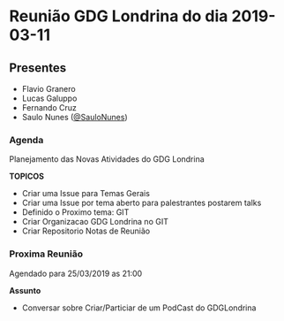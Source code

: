 # Reunião GDG Londrina do dia 2019-03-11

## Presentes

- Flavio Granero
- Lucas Galuppo
- Fernando Cruz
- Saulo Nunes ([@SauloNunes](https://github.com/SauloNunes))


### Agenda

Planejamento das Novas Atividades do GDG Londrina


**TOPICOS**

- Criar uma Issue para Temas Gerais
- Criar uma Issue por tema aberto para palestrantes postarem talks
- Definido o Proximo tema: GIT
- Criar Organizacao GDG Londrina no GIT
- Criar Repositorio Notas de Reunião

### Proxima Reunião 

Agendado para 25/03/2019 as 21:00

**Assunto**

- Conversar sobre Criar/Particiar de um PodCast do GDGLondrina

